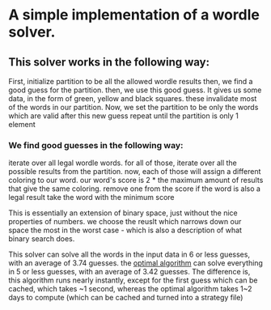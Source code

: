 # A simple implementation of a wordle solver.
## This solver works in the following way:
  First, initialize partition to be all the allowed wordle results
  then, we find a good guess for the partition.
  then, we use this good guess. It gives us some data, in the form of green, yellow and black squares. these invalidate most of the words in our partition.
  Now, we set the partition to be only the words which are valid after this new guess
  repeat until the partition is only 1 element
  
  ### We find good guesses in the following way:
  iterate over all legal wordle words. for all of those, iterate over all the possible results from the partition. now, each of those will assign a different coloring to our word. 
  our word's score is 2 * the maximum amount of results that give the same coloring. remove one from the score if the word is also a legal result
  take the word with the minimum score

  This is essentially an extension of binary space, just without the nice properties of numbers. we choose the reuslt which narrows down our space the most in the worst case - which is also a description of what binary search does.

  This solver can solve all the words in the input data in 6 or less guesses, with an average of 3.74 guesses. 
  the [optimal algorithm](https://sonorouschocolate.com/notes/index.php?title=The_best_strategies_for_Wordle)  can solve everything in 5 or less guesses, with an average of 3.42 guesses. 
  The difference is, this algorithm runs nearly instantly, except for the first guess which can be cached, which takes ~1 second, whereas the optimal algorithm takes 1~2 days to compute (which can be cached and turned into a strategy file)
  
